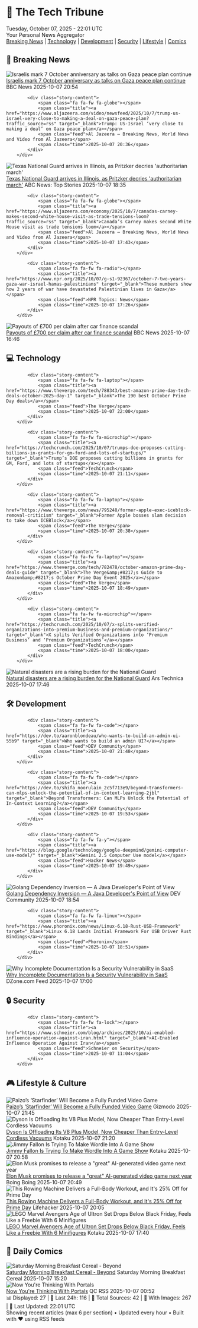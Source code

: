 <!-- Processing 54 RSS feeds at 2025-10-07 22:01:48 UTC -->
<!-- Processing: XKCD -->
<!-- Processing: Saturday Morning Breakfast Cereal -->
<!-- Processing: Poorly Drawn Lines -->
<!-- Processing: Dilbert -->
<!-- Processing: Questionable Content -->
<!-- Processing: BBC World News -->
<!-- Processing: Reuters Top News -->
<!-- Processing: Associated Press Breaking -->
<!-- Processing: TechCrunch -->
<!-- Processing: The Verge -->
<!-- Processing: Dev.to -->
<!-- Processing: StackOverflow Blog -->
<!-- Processing: It's FOSS -->
<!-- Processing: Linux.com -->
<!-- Processing: Red Hat Blog -->
<!-- Processing: InfoQ -->
<!-- Processing: Coding Horror -->
<!-- Processing: Gizmodo -->
<!-- Processing: Kotaku -->
<!-- Processing: Boing Boing -->
<!-- Processing: Krebs on Security -->
<!-- Generated 7 new posts out of 21 feeds processed -->
<div class="newspaper-header">
    <h1 class="newspaper-title">📰 The Tech Tribune</h1>
    <div class="newspaper-date">Tuesday, October 07, 2025 - 22:01 UTC</div>
    <div class="newspaper-subtitle">Your Personal News Aggregator</div>
</div>

<div class="newspaper-nav">
    <a href="#breaking">Breaking News</a> |
    <a href="#tech">Technology</a> |
    <a href="#dev">Development</a> |
    <a href="#security">Security</a> |
    <a href="#lifestyle">Lifestyle</a> |
    <a href="#webcomics">Comics</a>
</div>

<div class="news-section breaking-news" id="breaking">
<h2 class="section-header">🚨 Breaking News</h2>
<div class="stories-container">
<div class="story">
            <img src="https://ichef.bbci.co.uk/ace/standard/240/cpsprodpb/6d14/live/a0f653e0-a3a3-11f0-924e-bba4adcf336a.jpg" alt="Israelis mark 7 October anniversary as talks on Gaza peace plan continue" class="story-image" loading="lazy" onerror="this.style.display='none'">
            <div class="story-content">
                <span class="fa fa-fw fa-earth-americas"></span>
                <span class="title"><a href="https://www.bbc.com/news/articles/c24rj4pg05no?at_medium=RSS&at_campaign=rss" target="_blank">Israelis mark 7 October anniversary as talks on Gaza peace plan continue</a></span>
                <span class="feed">BBC News</span>
                <span class="time">2025-10-07 20:54</span>
            </div>
        </div>
<div class="story">
            
            <div class="story-content">
                <span class="fa fa-fw fa-globe"></span>
                <span class="title"><a href="https://www.aljazeera.com/video/newsfeed/2025/10/7/trump-us-israel-very-close-to-making-a-deal-on-gaza-peace-plan?traffic_source=rss" target="_blank">Trump: US-Israel ‘very close to making a deal’ on Gaza peace plan</a></span>
                <span class="feed">Al Jazeera – Breaking News, World News and Video from Al Jazeera</span>
                <span class="time">2025-10-07 20:36</span>
            </div>
        </div>
<div class="story">
            <img src="https://s.abcnews.com/images/US/nat-guard-chi-2-ht-gmh-251007_1759860911908_hpMain_4x3t_384.jpg" alt="Texas National Guard arrives in Illinois, as Pritzker decries &#x27;authoritarian march&#x27;" class="story-image" loading="lazy" onerror="this.style.display='none'">
            <div class="story-content">
                <span class="fa fa-fw fa-tv"></span>
                <span class="title"><a href="https://abcnews.go.com/US/texas-national-guard-headed-illinois-gov-pritzker-calls/story?id=126283676" target="_blank">Texas National Guard arrives in Illinois, as Pritzker decries &#x27;authoritarian march&#x27;</a></span>
                <span class="feed">ABC News: Top Stories</span>
                <span class="time">2025-10-07 18:35</span>
            </div>
        </div>
<div class="story">
            
            <div class="story-content">
                <span class="fa fa-fw fa-globe"></span>
                <span class="title"><a href="https://www.aljazeera.com/economy/2025/10/7/canadas-carney-makes-second-white-house-visit-as-trade-tensions-loom?traffic_source=rss" target="_blank">Canada’s Carney makes second White House visit as trade tensions loom</a></span>
                <span class="feed">Al Jazeera – Breaking News, World News and Video from Al Jazeera</span>
                <span class="time">2025-10-07 17:43</span>
            </div>
        </div>
<div class="story">
            
            <div class="story-content">
                <span class="fa fa-fw fa-radio"></span>
                <span class="title"><a href="https://www.npr.org/2025/10/07/g-s1-92367/october-7-two-years-gaza-war-israel-hamas-palestinians" target="_blank">These numbers show how 2 years of war have devastated Palestinian lives in Gaza</a></span>
                <span class="feed">NPR Topics: News</span>
                <span class="time">2025-10-07 17:26</span>
            </div>
        </div>
<div class="story">
            <img src="https://ichef.bbci.co.uk/ace/standard/240/cpsprodpb/cd8a/live/18790530-a39e-11f0-b741-177e3e2c2fc7.jpg" alt="Payouts of £700 per claim after car finance scandal" class="story-image" loading="lazy" onerror="this.style.display='none'">
            <div class="story-content">
                <span class="fa fa-fw fa-flag"></span>
                <span class="title"><a href="https://www.bbc.com/news/articles/cqlzwqv7xz1o?at_medium=RSS&at_campaign=rss" target="_blank">Payouts of £700 per claim after car finance scandal</a></span>
                <span class="feed">BBC News</span>
                <span class="time">2025-10-07 16:46</span>
            </div>
        </div>
</div>
</div>
<div class="news-section tech-news" id="tech">
<h2 class="section-header">💻 Technology</h2>
<div class="stories-container">
<div class="story">
            
            <div class="story-content">
                <span class="fa fa-fw fa-laptop"></span>
                <span class="title"><a href="https://www.theverge.com/tech/788343/best-amazon-prime-day-tech-deals-october-2025-day-1" target="_blank">The 190 best October Prime Day deals</a></span>
                <span class="feed">The Verge</span>
                <span class="time">2025-10-07 22:00</span>
            </div>
        </div>
<div class="story">
            
            <div class="story-content">
                <span class="fa fa-fw fa-microchip"></span>
                <span class="title"><a href="https://techcrunch.com/2025/10/07/trumps-doe-proposes-cutting-billions-in-grants-for-gm-ford-and-lots-of-startups/" target="_blank">Trump’s DOE proposes cutting billions in grants for GM, Ford, and lots of startups</a></span>
                <span class="feed">TechCrunch</span>
                <span class="time">2025-10-07 21:11</span>
            </div>
        </div>
<div class="story">
            
            <div class="story-content">
                <span class="fa fa-fw fa-laptop"></span>
                <span class="title"><a href="https://www.theverge.com/news/795248/former-apple-exec-iceblock-removal-criticism" target="_blank">Former Apple bosses slam decision to take down ICEBlock</a></span>
                <span class="feed">The Verge</span>
                <span class="time">2025-10-07 20:38</span>
            </div>
        </div>
<div class="story">
            
            <div class="story-content">
                <span class="fa fa-fw fa-laptop"></span>
                <span class="title"><a href="https://www.theverge.com/tech/782478/october-amazon-prime-day-deals-guide" target="_blank">The Verge&amp;#8217;s Guide to Amazon&amp;#8217;s October Prime Day Event 2025</a></span>
                <span class="feed">The Verge</span>
                <span class="time">2025-10-07 18:49</span>
            </div>
        </div>
<div class="story">
            
            <div class="story-content">
                <span class="fa fa-fw fa-microchip"></span>
                <span class="title"><a href="https://techcrunch.com/2025/10/07/x-splits-verified-organizations-into-premium-business-and-premium-organizations/" target="_blank">X splits Verified Organizations into ‘Premium Business’ and ‘Premium Organizations’</a></span>
                <span class="feed">TechCrunch</span>
                <span class="time">2025-10-07 18:00</span>
            </div>
        </div>
<div class="story">
            <img src="https://cdn.arstechnica.net/wp-content/uploads/2025/10/GettyImages-2173939307-500x500.jpg" alt="Natural disasters are a rising burden for the National Guard" class="story-image" loading="lazy" onerror="this.style.display='none'">
            <div class="story-content">
                <span class="fa fa-fw fa-cog"></span>
                <span class="title"><a href="https://arstechnica.com/science/2025/10/natural-disasters-are-a-rising-burden-for-the-national-guard/" target="_blank">Natural disasters are a rising burden for the National Guard</a></span>
                <span class="feed">Ars Technica</span>
                <span class="time">2025-10-07 17:46</span>
            </div>
        </div>
</div>
</div>
<div class="news-section dev-news" id="dev">
<h2 class="section-header">🛠️ Development</h2>
<div class="stories-container">
<div class="story">
            
            <div class="story-content">
                <span class="fa fa-fw fa-code"></span>
                <span class="title"><a href="https://dev.to/aaronblondeau/who-wants-to-build-an-admin-ui-55b9" target="_blank">Who wants to build an admin UI?</a></span>
                <span class="feed">DEV Community</span>
                <span class="time">2025-10-07 21:48</span>
            </div>
        </div>
<div class="story">
            
            <div class="story-content">
                <span class="fa fa-fw fa-code"></span>
                <span class="title"><a href="https://dev.to/shifa_noorulain_2c5f713e9/beyond-transformers-can-mlps-unlock-the-potential-of-in-context-learning-2jbl" target="_blank">Beyond Transformers: Can MLPs Unlock the Potential of In-Context Learning?</a></span>
                <span class="feed">DEV Community</span>
                <span class="time">2025-10-07 19:53</span>
            </div>
        </div>
<div class="story">
            
            <div class="story-content">
                <span class="fa fa-fw fa-y"></span>
                <span class="title"><a href="https://blog.google/technology/google-deepmind/gemini-computer-use-model/" target="_blank">Gemini 2.5 Computer Use model</a></span>
                <span class="feed">Hacker News</span>
                <span class="time">2025-10-07 19:49</span>
            </div>
        </div>
<div class="story">
            <img src="https://media2.dev.to/dynamic/image/width=800%2Cheight=%2Cfit=scale-down%2Cgravity=auto%2Cformat=auto/https%3A%2F%2Fdev-to-uploads.s3.amazonaws.com%2Fuploads%2Farticles%2Fu2noaolpsvtfil5vriim.jpg" alt="Golang Dependency Inversion — A Java Developer&#x27;s Point of View" class="story-image" loading="lazy" onerror="this.style.display='none'">
            <div class="story-content">
                <span class="fa fa-fw fa-code"></span>
                <span class="title"><a href="https://dev.to/kirekov/golang-dependency-inversion-a-java-developers-point-of-view-pj4" target="_blank">Golang Dependency Inversion — A Java Developer&#x27;s Point of View</a></span>
                <span class="feed">DEV Community</span>
                <span class="time">2025-10-07 18:54</span>
            </div>
        </div>
<div class="story">
            
            <div class="story-content">
                <span class="fa fa-fw fa-linux"></span>
                <span class="title"><a href="https://www.phoronix.com/news/Linux-6.18-Rust-USB-Framework" target="_blank">Linux 6.18 Lands Initial Framework For USB Driver Rust Bindings</a></span>
                <span class="feed">Phoronix</span>
                <span class="time">2025-10-07 18:51</span>
            </div>
        </div>
<div class="story">
            <img src="https://dz2cdn1.dzone.com/thumbnail?fid=18680978&w=600" alt="Why Incomplete Documentation Is a Security Vulnerability in SaaS" class="story-image" loading="lazy" onerror="this.style.display='none'">
            <div class="story-content">
                <span class="fa fa-fw fa-newspaper"></span>
                <span class="title"><a href="https://dzone.com/articles/incomplete-documentation-saas-security-risk" target="_blank">Why Incomplete Documentation Is a Security Vulnerability in SaaS</a></span>
                <span class="feed">DZone.com Feed</span>
                <span class="time">2025-10-07 17:00</span>
            </div>
        </div>
</div>
</div>
<div class="news-section security-news" id="security">
<h2 class="section-header">🔒 Security</h2>
<div class="stories-container">
<div class="story">
            
            <div class="story-content">
                <span class="fa fa-fw fa-lock"></span>
                <span class="title"><a href="https://www.schneier.com/blog/archives/2025/10/ai-enabled-influence-operation-against-iran.html" target="_blank">AI-Enabled Influence Operation Against Iran</a></span>
                <span class="feed">Schneier on Security</span>
                <span class="time">2025-10-07 11:04</span>
            </div>
        </div>
</div>
</div>
<div class="news-section lifestyle-news" id="lifestyle">
<h2 class="section-header">🎮 Lifestyle & Culture</h2>
<div class="stories-container">
<div class="story">
            <img src="https://gizmodo.com/app/uploads/2025/08/starfinder-afterlight-1280x853.jpg" alt="Paizo’s ‘Starfinder’ Will Become a Fully Funded Video Game" class="story-image" loading="lazy" onerror="this.style.display='none'">
            <div class="story-content">
                <span class="fa fa-fw fa-computer"></span>
                <span class="title"><a href="https://gizmodo.com/paizos-starfinder-will-become-a-fully-funded-video-game-2000667744" target="_blank">Paizo’s ‘Starfinder’ Will Become a Fully Funded Video Game</a></span>
                <span class="feed">Gizmodo</span>
                <span class="time">2025-10-07 21:45</span>
            </div>
        </div>
<div class="story">
            <img src="https://kotaku.com/app/uploads/2025/10/dysonv8plus.jpg" alt="Dyson Is Offloading Its V8 Plus Model, Now Cheaper Than Entry-Level Cordless Vacuums" class="story-image" loading="lazy" onerror="this.style.display='none'">
            <div class="story-content">
                <span class="fa fa-fw fa-gamepad"></span>
                <span class="title"><a href="https://kotaku.com/dyson-is-offloading-its-v8-plus-model-now-cheaper-than-entry-level-cordless-vacuums-2000632642" target="_blank">Dyson Is Offloading Its V8 Plus Model, Now Cheaper Than Entry-Level Cordless Vacuums</a></span>
                <span class="feed">Kotaku</span>
                <span class="time">2025-10-07 21:20</span>
            </div>
        </div>
<div class="story">
            <img src="https://kotaku.com/app/uploads/2025/10/image-20.jpg" alt="Jimmy Fallon Is Trying To Make Wordle Into A Game Show" class="story-image" loading="lazy" onerror="this.style.display='none'">
            <div class="story-content">
                <span class="fa fa-fw fa-gamepad"></span>
                <span class="title"><a href="https://kotaku.com/wordle-jimmy-fallon-game-show-host-nbc-savannah-guthrie-2000632667" target="_blank">Jimmy Fallon Is Trying To Make Wordle Into A Game Show</a></span>
                <span class="feed">Kotaku</span>
                <span class="time">2025-10-07 20:58</span>
            </div>
        </div>
<div class="story">
            <img src="https://i0.wp.com/boingboing.net/wp-content/uploads/2025/03/biblicallyaccurateelon.jpg?fit=1080%2C660&amp;quality=60&amp;ssl=1" alt="Elon Musk promises to release a &quot;great&quot; AI-generated video game next year" class="story-image" loading="lazy" onerror="this.style.display='none'">
            <div class="story-content">
                <span class="fa fa-fw fa-arrow-right"></span>
                <span class="title"><a href="https://boingboing.net/2025/10/07/elon-musk-promises-to-release-a-great-ai-generated-video-game-next-year.html" target="_blank">Elon Musk promises to release a &quot;great&quot; AI-generated video game next year</a></span>
                <span class="feed">Boing Boing</span>
                <span class="time">2025-10-07 20:49</span>
            </div>
        </div>
<div class="story">
            <img src="https://lifehacker.com/imagery/articles/01K703SN4SWT520KNM47T0J9BS/hero-image.png" alt="This Rowing Machine Delivers a Full-Body Workout, and It&#x27;s 25% Off for Prime Day" class="story-image" loading="lazy" onerror="this.style.display='none'">
            <div class="story-content">
                <span class="fa fa-fw fa-life-ring"></span>
                <span class="title"><a href="https://lifehacker.com/health/hydrow-rowing-machine-october-prime-day-2025?utm_medium=RSS" target="_blank">This Rowing Machine Delivers a Full-Body Workout, and It&#x27;s 25% Off for Prime Day</a></span>
                <span class="feed">Lifehacker</span>
                <span class="time">2025-10-07 20:05</span>
            </div>
        </div>
<div class="story">
            <img src="https://kotaku.com/app/uploads/2025/09/LEGOAvengersAgeOfUltron.jpg" alt="LEGO Marvel Avengers Age of Ultron Set Drops Below Black Friday, Feels Like a Freebie With 6 Minifigures" class="story-image" loading="lazy" onerror="this.style.display='none'">
            <div class="story-content">
                <span class="fa fa-fw fa-gamepad"></span>
                <span class="title"><a href="https://kotaku.com/avengers-assemble-this-lego-marvel-set-from-avengers-age-of-ultron-22-off-2000629973" target="_blank">LEGO Marvel Avengers Age of Ultron Set Drops Below Black Friday, Feels Like a Freebie With 6 Minifigures</a></span>
                <span class="feed">Kotaku</span>
                <span class="time">2025-10-07 17:40</span>
            </div>
        </div>
</div>
</div>
<div class="news-section webcomics-section" id="webcomics">
<h2 class="section-header">🎨 Daily Comics</h2>
<div class="stories-container">
<div class="story">
            <img src="https://www.smbc-comics.com/comics/1759809198-20251007.png" alt="Saturday Morning Breakfast Cereal - Beyond" class="story-image" loading="lazy" onerror="this.style.display='none'">
            <div class="story-content">
                <span class="fa fa-fw fa-smile"></span>
                <span class="title"><a href="https://www.smbc-comics.com/comic/beyond" target="_blank">Saturday Morning Breakfast Cereal - Beyond</a></span>
                <span class="feed">Saturday Morning Breakfast Cereal</span>
                <span class="time">2025-10-07 15:20</span>
            </div>
        </div>
<div class="story">
            <img src="http://www.questionablecontent.net/comics/5673.png" alt="Now You&#x27;re Thinking With Portals" class="story-image" loading="lazy" onerror="this.style.display='none'">
            <div class="story-content">
                <span class="fa fa-fw fa-music"></span>
                <span class="title"><a href="http://questionablecontent.net/view.php?comic=5673" target="_blank">Now You&#x27;re Thinking With Portals</a></span>
                <span class="feed">QC RSS</span>
                <span class="time">2025-10-07 00:52</span>
            </div>
        </div>
</div>
</div>

<div class="newspaper-footer">
    <div class="stats">
        📊 Displayed: 27 | 📅 Last 24h: 116 | 📡 Total Sources: 42 | 📸 With Images: 267 |
        🔄 Last Updated: 22:01 UTC
    </div>
    <div class="footer-note">
        Showing recent articles (max 6 per section) • Updated every hour • Built with ❤️ using RSS feeds
    </div>
</div>
